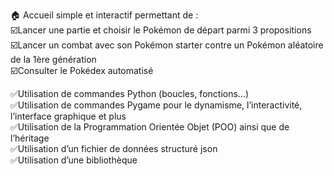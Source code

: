 🏠 Accueil simple et interactif permettant de :</br>
☑️Lancer une partie et choisir le Pokémon de départ parmi 3 propositions</br>
☑️Lancer un combat avec son Pokémon starter contre un Pokémon aléatoire de la 1ère génération</br>
☑️Consulter le Pokédex automatisé</br>

✅Utilisation de commandes Python (boucles, fonctions…)</br>
✅Utilisation de commandes Pygame pour le dynamisme, l’interactivité, l’interface graphique et plus</br>
✅Utilisation de la Programmation Orientée Objet (POO) ainsi que de l’héritage</br>
✅Utilisation d’un fichier de données structuré json</br>
✅Utilisation d’une bibliothèque
